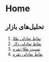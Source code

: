 # Home

## تحلیل‌های بازار

1. [نقاط تعادلی طلا](https://blackestwhite.github.io/geram-silver/geram18_pivot_analysis.html)
2. [نقاط تعادلی دلار](https://blackestwhite.github.io/geram-silver/usd_rial_pivot_analysis.html)
3. [نسبت طلا-نقره](https://blackestwhite.github.io/geram-silver/geram_silver.html)
4. [نقاط تعادلی نقره](https://blackestwhite.github.io/geram-silver/silver_pivot_analysis.html)